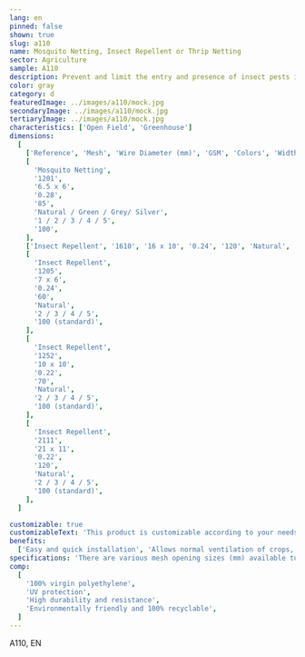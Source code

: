 ```yaml
---
lang: en
pinned: false
shown: true
slug: a110
name: Mosquito Netting, Insect Repellent or Thrip Netting
sector: Agriculture
sample: A110
description: Prevent and limit the entry and presence of insect pests in agricultural crops, while also preventing the escape of other beneficial insects that ensure pollination.
color: gray
category: d
featuredImage: ../images/a110/mock.jpg
secondaryImage: ../images/a110/mock.jpg
tertiaryImage: ../images/a110/mock.jpg
characteristics: ['Open Field', 'Greenhouse']
dimensions:
  [
    ['Reference', 'Mesh', 'Wire Diameter (mm)', 'GSM', 'Colors', 'Width (m)', 'Length (m)'],
    [
      'Mosquito Netting',
      '1201',
      '6.5 x 6',
      '0.28',
      '85',
      'Natural / Green / Grey/ Silver',
      '1 / 2 / 3 / 4 / 5',
      '100',
    ],
    ['Insect Repellent', '1610', '16 x 10', '0.24', '120', 'Natural', '1 / 2 / 3 / 4 / 5', '100'],
    [
      'Insect Repellent',
      '1205',
      '7 x 6',
      '0.24',
      '60',
      'Natural',
      '2 / 3 / 4 / 5',
      '100 (standard)',
    ],
    [
      'Insect Repellent',
      '1252',
      '10 x 10',
      '0.22',
      '70',
      'Natural',
      '2 / 3 / 4 / 5',
      '100 (standard)',
    ],
    [
      'Insect Repellent',
      '2111',
      '21 x 11',
      '0.22',
      '120',
      'Natural',
      '2 / 3 / 4 / 5',
      '100 (standard)',
    ],
  ]

customizable: true
customizableText: 'This product is customizable according to your needs. Contact us for more information.'
benefits:
  ['Easy and quick installation', 'Allows normal ventilation of crops, passage, and/or shading']
specifications: 'There are various mesh opening sizes (mm) available to protect against insect pests of different dimensions: smaller mesh sizes protect against smaller insects and vice versa.'
comp:
  [
    '100% virgin polyethylene',
    'UV protection',
    'High durability and resistance',
    'Environmentally friendly and 100% recyclable',
  ]
---
```


A110, EN

